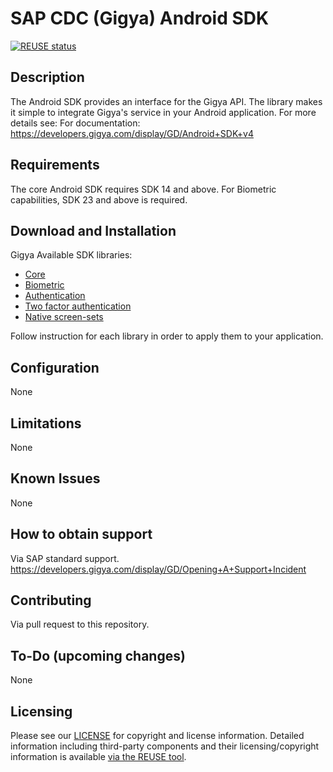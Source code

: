 # SAP CDC (Gigya) Android SDK
[![REUSE status](https://api.reuse.software/badge/github.com/SAP/gigya-android-sdk)](https://api.reuse.software/info/github.com/SAP/gigya-android-sdk)


## Description
The Android SDK provides an interface for the Gigya API.
The library makes it simple to integrate Gigya's service in your Android application.
For more details see: For documentation: https://developers.gigya.com/display/GD/Android+SDK+v4

## Requirements
The core Android SDK requires SDK 14 and above.
For Biometric capabilities, SDK 23 and above is required.

## Download and Installation

Gigya Available SDK libraries:
* [Core](https://sap.github.io/gigya-android-sdk/sdk-core/)
* [Biometric](https://sap.github.io/gigya-android-sdk/sdk-biometric/)
* [Authentication](https://sap.github.io/gigya-android-sdk/sdk-auth/)
* [Two factor authentication](https://sap.github.io/gigya-android-sdk/sdk-tfa/)
* [Native screen-sets](https://sap.github.io/gigya-nSS/)

Follow instruction for each library in order to apply them to your application.

## Configuration
None

## Limitations
None

## Known Issues
None

## How to obtain support
Via SAP standard support.
https://developers.gigya.com/display/GD/Opening+A+Support+Incident

## Contributing
Via pull request to this repository.

## To-Do (upcoming changes)
None

## Licensing
Please see our [LICENSE](https://github.com/SAP/gigya-android-sdk/blob/main/LICENSES/Apache-2.0.txt) for copyright and license information. 
Detailed information including third-party components and their licensing/copyright information is available [via the REUSE tool](https://api.reuse.software/info/github.com/SAP/gigya-android-sdk).
